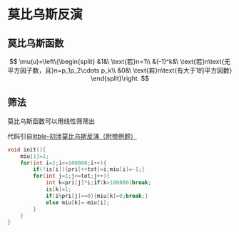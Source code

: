 # 莫比乌斯反演

## 莫比乌斯函数

$$
\mu(u)=\left\{\begin{split}
&1&\ \text{若}n=1\\
&(-1)^k&\ \text{若}n\text{无平方因子数，且}n=p_1p_2\cdots p_k\\
&0&\ \text{若}n\text{有大于1的平方因数}
\end{split}\right.
$$



## 筛法

莫比乌斯函数可以用线性筛筛出

代码引自[litble-初涉莫比乌斯反演（附带例题）](https://blog.csdn.net/litble/article/details/72804050)

```cpp
void init(){
    miu[1]=1;
    for(int i=2;i<=100000;i++){
        if(!is[i]){pri[++tot]=i;miu[i]=-1;}
        for(int j=1;j<=tot;j++){
            int k=pri[j]*i;if(k>100000)break;
            is[k]=1;
            if(i%pri[j]==0){miu[k]=0;break;}
            else miu[k]=-miu[i];
        }
    }
}
```

